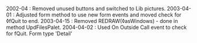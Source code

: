 2002-04 : Removed unused buttons and switched to Lib pictures.2003-04-01 : Adjusted form method to use new form events and moved check for ◊fQuit to end.2003-04-15 : Removed REDRAW(◊asWindows) - done in method UpdFilesPalet.2004-04-02 : Used On Outside Call event to check for fQuit. Form type 'Detail'